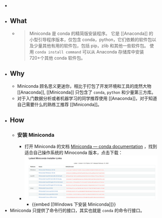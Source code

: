 -
- ## What
	- > Miniconda 是 conda 的精简版安装程序。 它是 [[Anaconda]] 的小型引导程序版本，仅包含 conda，python，它们依赖的软件包以及少量其他有用的软件包，包括 pip，zlib 和其他一些软件包。 使用 `conda install command` 可以从 Anaconda 存储库中安装720+个其他 conda 软件包。
- ## Why
	- Miniconda 顾名思义更迷你，相比于打包了开发环境和工具的庞然大物 [[Anaconda]], [[Miniconda]] 只包含了 `conda`, `python` 和少量第三方库。
	- 对于入门数据分析或者机器学习的同学推荐使用 [[Anaconda]]，对于知道自己需要什么的熟练工推荐 [[Miniconda]]。
- ## How
	- ### 安装 Miniconda
		- 打开 Miniconda 的文档 [Miniconda — conda documentation](https://docs.conda.io/en/latest/miniconda.html) ，找到适合自己操作系统的 Minoconda 版本，点击下载：
		- ![下载 Miniconda](../assets/image_1670416957164_0.png)
			- {{embed [[Windows 下安装 Miniconda]]}}
- Miniconda 只提供了命令行的接口，其实也就是 `conda` 的命令行接口。